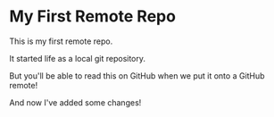 # My First Remote Repo

This is my first remote repo.

It started life as a local git repository.

But you'll be able to read this on GitHub when we put it onto a GitHub remote!

And now I've added some changes!

